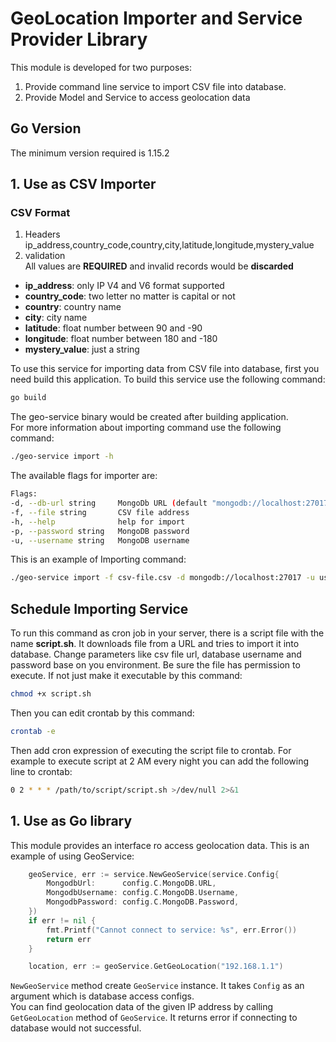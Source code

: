 # GeoLocation Importer and Service Provider Library
This module is developed for two purposes:
1. Provide command line service to import CSV file into database.
2. Provide Model and Service to access geolocation data

## Go Version
The minimum version required is 1.15.2

## 1. Use as CSV Importer

### CSV Format
1. Headers
   <br/>
   ip_address,country_code,country,city,latitude,longitude,mystery_value
2. validation
   <br/> All values are **REQUIRED** and invalid records would be **discarded**

* **ip_address**: only IP V4 and V6 format supported
* **country_code**: two letter no matter is capital or not
* **country**: country name
* **city**: city name
* **latitude**: float number between 90 and -90
* **longitude**: float number between 180 and -180
* **mystery_value**: just a string
  <br/>

To use this service for importing data from CSV file into database,
first you need build this application. To build this
service use the following command:

```bash
go build
```

The geo-service binary would be created after building application.  
For more information about importing command use the following command:

```bash
./geo-service import -h
```

The available flags for importer are:

```bash
Flags:
-d, --db-url string     MongoDb URL (default "mongodb://localhost:27017")
-f, --file string       CSV file address
-h, --help              help for import
-p, --password string   MongoDB password
-u, --username string   MongoDB username
```

This is an example of Importing command:

```bash
./geo-service import -f csv-file.csv -d mongodb://localhost:27017 -u user -p 123
```
## Schedule Importing Service
To run this command as cron job in your server, there is a script file with
the name **script.sh**. It downloads file from a URL and tries to import it
into database. Change parameters like csv file url, database username and 
password base on you environment. Be sure the file has permission to execute. 
If not just make it executable by this command:
```bash
chmod +x script.sh
```
Then you can edit crontab by this command:
```bash
crontab -e
```
Then add cron expression of executing the script file to crontab.
For example to execute script at 2 AM every night you can add the following
line to crontab:
```bash
0 2 * * * /path/to/script/script.sh >/dev/null 2>&1
```
## 1. Use as Go library
This module provides an interface ro access geolocation data.
This is an example of using GeoService:
```go
	geoService, err := service.NewGeoService(service.Config{
		MongodbUrl:      config.C.MongoDB.URL,
		MongodbUsername: config.C.MongoDB.Username,
		MongodbPassword: config.C.MongoDB.Password,
	})
	if err != nil {
		fmt.Printf("Cannot connect to service: %s", err.Error())
		return err
	}

	location, err := geoService.GetGeoLocation("192.168.1.1")
```
<code>NewGeoService</code> method create <code>GeoService</code> instance.
It takes <code>Config</code> as an argument which is database access configs. 
<br/>You can find geolocation data of the given IP address by calling
<code>GetGeoLocation</code> method of <code>GeoService</code>. 
It returns error if connecting to database would not successful. 